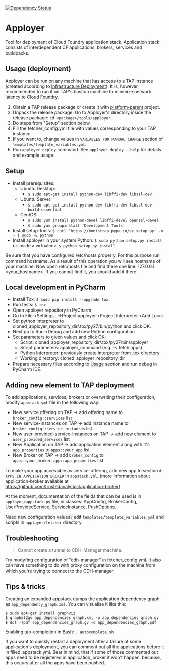 [![Dependency Status](https://www.versioneye.com/user/projects/57234ee8ba37ce00350af319/badge.svg?style=flat)](https://www.versioneye.com/user/projects/57234ee8ba37ce00350af319)

# Apployer
Tool for deployment of Cloud Foundry application stack.
Application stack consists of interdependent CF applications, brokers, services and buildpacks.

## Usage (deployment)
Apployer can be run on any machine that has access to a TAP instance (created according to [Infrastructure Deployment](https://github.com/trustedanalytics/platform-wiki/wiki/Getting%20Started%20Guide#platform-and-infrastructure-deployment)). It is, however, recommended to run it on TAP's bastion machine to minimize network latency to Cloud Foundry.

1. Obtain a TAP release package or create it with [platform-parent](https://github.com/trustedanalytics/platform-parent) project.
1. Unpack the release package. Go to Apployer's directory inside the release package: `cd <package>/tools/apployer`.
1. Do steps from "Setup" section below.
1. Fill the fetcher_config.yml file with values corresponding to your TAP instance.
1. If you want to, change values in `VARIABLES FOR MANUAL CHANGE` section of `templates/template_variables.yml`.
1. Run `apployer deploy` command. See `apployer deploy --help` for details and example usage.

## Setup
* Install prerequisites:
    * Ubuntu Desktop: 
        + `$ sudo apt-get install python-dev libffi-dev libssl-dev`
    * Ubuntu Server: 
        + `$ sudo apt-get install python-dev libffi-dev libssl-dev build-essential`
    * CentOS:
        + `$ sudo yum install python-devel libffi-devel openssl-devel`
        + `$ sudo yum groupinstall 'Development Tools'`
* Install setup-tools: `$ curl 'https://bootstrap.pypa.io/ez_setup.py' -o - | sudo -E python`
* Install apployer in your system Python: `$ sudo python setup.py install` or inside a virtualenv: `$ python setup.py install`

Be sure that you have configured /etc/hosts properly. For this purpose run command hostname. As a result of this operation you will see hostname of your machine. Now open /etc/hosts file and find there one line: 127.0.0.1 <your_hostname>. If you cannot find it, you should add it there.

## Local development in PyCharm
* Install Tox: `$ sudo pip install --upgrade tox`
* Run tests: `$ tox`
* Open apployer repository in PyCharm
* Go to File->Settings...->Project:apployer->Project Interpreter->Add Local
* Set python interpreter to cloned_apployer_repository_dir/.tox/py27/bin/python and click OK.
* Next go to Run->Debug and add new Python configuration
* Set parameters to given values and click OK:
    * Script: cloned_apployer_repository_dir/.tox/py27/bin/apployer
    * Script parameters: apployer_command (e.g. -v fetch apps)
    * Python Interpreter: previously create interpreter from .tox directory
    * Working directory: cloned_apployer_repository_dir
* Prepare necessary files according to [Usage](#usage-deployment) section and run debug in PyCharm IDE.
    

## Adding new element to TAP deployment
To add applications, services, brokers or overwriting their configuration, modify `appstack.yml` file in the following way:

* New service offering on TAP -> add offering name to `broker_config::services` list
* New service-instances on TAP -> add instance name to `broker_config::service_instances` list
* New user-provided-service-instances on TAP -> add new element to `user_provided_services` list
* New Application on TAP -> add application element along with it's `app_properties` to `apps::your_app` list
* New Broker on TAP -> add `broker_config` to `apps::your_broker_app::app_properties` list

To make your app accessible as service-offering, add new app to section `# APPS IN APPLICATION BROKER` in `appstack.yml`.
(more information about application-broker available at https://github.com/trustedanalytics/application-broker)

At the moment, documentation of the fields that can be used is in `apployer/appstack.py` file,
in classes: AppConfig, BrokerConfig, UserProvidedService, ServiceInstance, PushOptions.

Need new configuration values? edit `templates/template_variables.yml` and scripts in `apployer/fetcher` directory.  

## Troubleshooting
> Cannot create a tunnel to CDH-Manager machine.

Try modyfing configuration of "cdh-manager" in fetcher_config.yml.
It also can have something to do with proxy configuration on the machine from which you're trying to
connect to the CDH-manager.

## Tips &amp; tricks
Creating an expanded appstack dumps the application dependency graph as `app_dependency_graph.xml`.
You can visualise it like this:
```
$ sudo apt-get install graphviz
$ graphml2gv app_dependencies_graph.xml -o app_dependencies_graph.gv
$ dot -Tpdf app_dependencies_graph.gv -o app_dependencies_graph.pdf
```

Enabling tab-completion in Bash: `. autocomplete.sh`

If you want to quickly restart a deployment after a failure of some application's deployment,
you can comment out all the applications before it in filled_appstack.yml.
Bear in mind, that if some of those commented out apps need to be registered in application_broker
it won't happen, because, this occurs after all the apps have been pushed.
